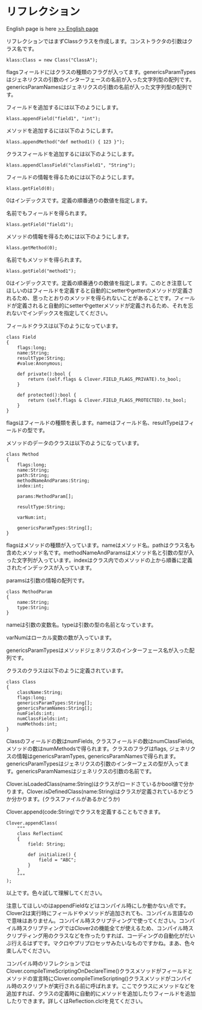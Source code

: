 # リフレクション

English page is here [>> English page](reflection-en)

リフレクションではまずClassクラスを作成します。コンストラクタの引数はクラス名です。

    klass:Class = new Class("ClassA");

flagsフィールドにはクラスの種類のフラグが入ってます。genericsParamTypesはジェネリクスの引数のインターフェースの名前が入った文字列型の配列です。genericsParamNamesはジェネリクスの引数の名前が入った文字列型の配列です。

フィールドを追加するには以下のようにします。

    klass.appendField("field1", "int");

メソッドを追加するには以下のようにします。

    klass.appendMethod("def method1() { 123 }");

クラスフィールドを追加するには以下のようにします。

    klass.appendClassField("classField1", "String");

フィールドの情報を得るためには以下のようにします。

    klass.getField(0);

0はインデックスです。定義の順番通りの数値を指定します。

名前でもフィールドを得られます。

    klass.getField("field1");

メソッドの情報を得るためには以下のようにします。

    klass.getMethod(0);

名前でもメソッドを得られます。

    klass.getField("method1");

0はインデックスです。定義の順番通りの数値を指定します。このとき注意してほしいのはフィールドを定義すると自動的にsetterやgetterのメソッドが定義されるため、思ったとおりのメソッドを得られないことがあることです。フィールドが定義されると自動的にsetterやgetterメソッドが定義されるため、それを忘れないでインデックスを指定してください。

フィールドクラスは以下のようになっています。

    class Field
    {
        flags:long;
        name:String;
        resultType:String;
        #value:Anonymous;

        def private():bool {
            return (self.flags & Clover.FIELD_FLAGS_PRIVATE).to_bool;
        }

        def protected():bool {
            return (self.flags & Clover.FIELD_FLAGS_PROTECTED).to_bool;
        }
    }

flagsはフィールドの種類を表します。nameはフィールド名、resultTypeはフィールドの型です。

メソッドのデータのクラスは以下のようになっています。

    class Method
    {
        flags:long;
        name:String;
        path:String;
        methodNameAndParams:String;
        index:int;

        params:MethodParam[];

        resultType:String;

        varNum:int;

        genericsParamTypes:String[];
    }

flagsはメソッドの種類が入っています。nameはメソッド名。pathはクラス名も含めたメソッド名です。methodNameAndParamsはメソッド名と引数の型が入った文字列が入っています。indexはクラス内でのメソッドの上から順番に定義されたインデックスが入っています。

paramsは引数の情報の配列です。

    class MethodParam
    {
        name:String;
        type:String;
    }

nameは引数の変数名。typeは引数の型の名前となっています。

varNumはローカル変数の数が入っています。

genericsParamTypesはメソッドジェネリクスのインターフェース名が入った配列です。

クラスのクラスは以下のように定義されています。

    class Class
    {
        className:String;
        flags:long;
        genericsParamTypes:String[];
        genericsParamNames:String[];
        numFields:int;
        numClassFields:int;
        numMethods:int;
    }

Classのフィールドの数はnumFields, クラスフィールドの数はnumClassFields, メソッドの数はnumMethodsで得られます。クラスのフラグはflags, ジェネリクスの情報はgenericsParamTypes, genericsParamNamesで得られます。genericsParamTypesはジェネリクスの引数のインターフェスの型が入ってます。genericsParamNamesはジェネリクスの引数の名前です。

Clover.isLoadedClass(name:String)はクラスがロードさているかbool値で分かります。Clover.isDefinedClass(name:String)はクラスが定義されているかどうか分かります。(クラスファイルがあるかどうか)

Clover.append(code:String)でクラスを定義することもできます。

    Clover.appendClass(
        """
        class ReflectionC
        {
            field: String;

            def initialize() {
                field = "ABC";
            }
        }
        """
    );

以上です。色々試して理解してください。

注意してほしいのはappendFieldなどはコンパイル時にしか動かない点です。Clover2は実行時にフィールドやメソッドが追加されても、コンパイル言語なので意味はありません。コンパイル時スクリプティングで使ってください。コンパイル時スクリプティングではClover2の機能全てが使えるため、コンパイル時スクリプティング用のクラスなどを作ったりすれば、コーディングの自動化がだいぶ行えるはずです。マクロやプリプロセッサみたいなものですかね。まあ、色々楽しんでください。

コンパイル時のリフレクションではClover.compileTimeScriptingOnDeclareTime()クラスメソッドがフィールドとメソッドの宣言時にClover.compileTimeScripting()クラスメソッドがコンパイル時のスクリプトが実行される前に呼ばれます。ここでクラスにメソッドなどを追加すれば、クラスの定義時に自動的にメソッドを追加したりフィールドを追加したりできます。詳しくはReflection.clclを見てください。


